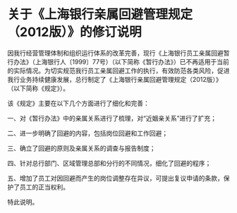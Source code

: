 # 关于《上海银行亲属回避管理规定（2012版）》的修订说明

因我行经营管理体制和组织运行体系的改革完善，现行《上海银行员工亲属回避暂行办法》（上海银行人〔1999〕77号）（以下简称《暂行办法》）已不再适用于当前的实际情况。为切实规范我行员工亲属回避工作的执行，有效防范各类风险，促进我行业务持续健康发展，总行制定了《上海银行亲属回避管理规定（2012版）》（以下简称《规定》）。

该《规定》主要在以下几个方面进行了细化和完善：

一、对《暂行办法》中的亲属关系进行了梳理，对“近姻亲关系”进行了扩充；

二、进一步明确了回避的内容，包括岗位回避和工作回避；

三、确立了回避的原则及亲属关系的调查与报告制度；

四、针对总行部门、区域管理总部和分行的不同情况，细化了回避的程序；

五、增加了员工对因回避而产生的岗位调整存在异议，可提出复议申请的条款，保护了员工的正当权利。

特此说明。

